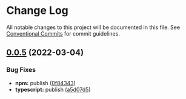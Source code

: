 # Change Log

All notable changes to this project will be documented in this file.
See [Conventional Commits](https://conventionalcommits.org) for commit guidelines.

## [0.0.5](https://github.com/Protagonistss/huangshan/compare/v0.0.4...v0.0.5) (2022-03-04)


### Bug Fixes

* **npm:** publish ([0f84343](https://github.com/Protagonistss/huangshan/commit/0f843435be6529f6706ca5f301a91abe0c2342d3))
* **typescript:** publish ([a5d07d5](https://github.com/Protagonistss/huangshan/commit/a5d07d5ff183eb85b5e9726aa766e60b4fe02028))
